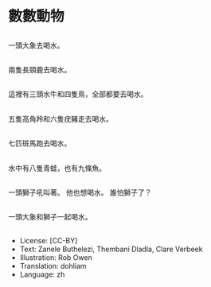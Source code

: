 # 數數動物

##
一頭大象去喝水。

##
兩隻長頸鹿去喝水。

##
這裡有三頭水牛和四隻鳥，全部都要去喝水。

##
五隻高角羚和六隻疣豬走去喝水。

##
七匹斑馬跑去喝水。

##
水中有八隻青蛙，也有九條魚。

##
一頭獅子吼叫著。
他也想喝水。
誰怕獅子了？

##
一頭大象和獅子一起喝水。

##
* License: [CC-BY]
* Text: Zanele Buthelezi, Thembani Dladla, Clare Verbeek
* Illustration: Rob Owen
* Translation: dohliam
* Language: zh
